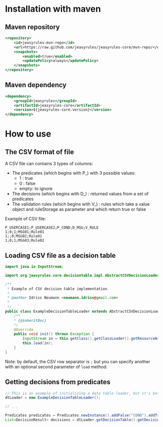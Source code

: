 # Installation with maven

## Maven repository

```xml
<repository>
    <id>jeasyrules-mvn-repo</id>
    <url>https://raw.github.com/jeasyrules/jeasyrules-core/mvn-repo/</url>
    <snapshots>
        <enabled>true</enabled>
        <updatePolicy>always</updatePolicy>
    </snapshots>
</repository>
```

## Maven dependency

```xml
<dependency>
    <groupId>jeasyrules</groupId>
    <artifactId>jeasyrules-core</artifactId>
    <version>${jeasyrules-core.version}</version>
</dependency>
```

# How to use

##  The CSV format of file

A CSV file can contains 3 types of columns:
* The predicates (which begins with P_) with 3 possible values:
    + 1 : true
    + 0 : false
    + empty: to ignore
* The decisions (which begins with D_) : returned values from a set of predicates
* The validation rules (which begins with V_) : rules which take a value object and ruleStorage as parameter and which return true or false

Example of CSV file:

```
P_USERCASE1;P_USERCASE2;P_COND;D_MSG;V_RULE
1;0;1;MSG01;Rule01
1;;0;MSG02;Rule01
1;0;1;MSG03;Rule02
```

## Loading CSV file as a decision table

```java
import java.io.InputStream;

import org.jeasyrules.core.decisiontable.impl.AbstractCSVDecisionLoader;

/**
 * Example of CSV decision table implementation.
 * 
 * @author Idriss Neumann <neumann.idriss@gmail.com>
 *
 */
public class ExampleDecisionTableLoader extends AbstractCSVDecisionLoader<ExampleVO> {
    /**
    * {@inheritDoc}
    */
    @Override
    public void init() throws Exception {
        InputStream in = this.getClass().getClassLoader().getResourceAsStream("example.csv");
        this.load(in);
    }
}
```

Note: by default, the CSV row separator is `;` but you can specify another with an optional second parameter of `load` method.

## Getting decisions from predicates

```java
// This is an example of initializing a data table loader, but it's better to use a factory or a bean singleton with an IoC framework
dtLoader = new ExampleDecisionTableLoader();

// ...

Predicates predicates = Predicates.newInstance().addFalse("COND").addTrue("USERCASE1", "USERCASE2");
List<DecisionResult> decisions = dtLoader.getDecisionTable().getDecisions(predicates, exampleVO, null);
```
